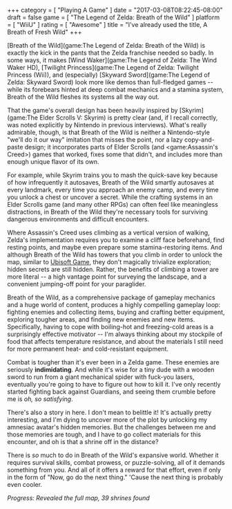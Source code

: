 +++
category = [ "Playing A Game" ]
date = "2017-03-08T08:22:45-08:00"
draft = false
game = [ "The Legend of Zelda: Breath of the Wild" ]
platform = [ "WiiU" ]
rating = [ "Awesome" ]
title = "I've already used the title, A Breath of Fresh Wild"
+++

[Breath of the Wild](game:The Legend of Zelda: Breath of the Wild) is exactly the kick in the pants that the Zelda franchise needed so badly.  In some ways, it makes [Wind Waker](game:The Legend of Zelda: The Wind Waker HD), [Twilight Princess](game:The Legend of Zelda: Twilight Princess (Wii)), and (especially) [Skyward Sword](game:The Legend of Zelda: Skyward Sword) look more like demos than full-fledged games -- while its forebears hinted at deep combat mechanics and a stamina system, Breath of the Wild fleshes its systems all the way out.

That the game's overall design has been heavily inspired by [Skyrim](game:The Elder Scrolls V: Skyrim) is pretty clear (and, if I recall correctly, was noted explicitly by Nintendo in previous interviews).  What's really admirable, though, is that Breath of the Wild is neither a Nintendo-style "we'll do it our way" imitation that misses the point, nor a lazy copy-and-paste design; it incorporates parts of Elder Scrolls (and <game:Assassin's Creed>) games that worked, fixes some that didn't, and includes more than enough unique flavor of its own.

For example, while Skyrim trains you to mash the quick-save key because of how infrequently it autosaves, Breath of the Wild smartly autosaves at every landmark, every time you approach an enemy camp, and every time you unlock a chest or uncover a secret.  While the crafting systems in an Elder Scrolls game (and many other RPGs) can often feel like meaningless distractions, in Breath of the Wild they're necessary tools for surviving dangerous environments and difficult encounters.

Where Assassin's Creed uses climbing as a vertical version of walking, Zelda's implementation requires you to examine a cliff face beforehand, find resting points, and maybe even prepare some stamina-restoring items.  And although Breath of the Wild has towers that you climb in order to unlock the map, similar to <a href="http://www.pointandclickbait.com/2014/06/ubisoft-game-review/">Ubisoft Game</a>, they don't magically trivialize exploration; hidden secrets are still hidden.  Rather, the benefits of climbing a tower are more literal -- a high vantage point for surveying the landscape, and a convenient jumping-off point for your paraglider.

Breath of the Wild, as a comprehensive package of gameplay mechanics and a huge world of content, produces a highly compelling gameplay loop: fighting enemies and collecting items, buying and crafting better equipment, exploring tougher areas, and finding new enemies and new items.  Specifically, having to cope with boiling-hot and freezing-cold areas is a surprisingly effective motivator -- I'm always thinking about my stockpile of food that affects temperature resistance, and about the materials I still need for more permanent heat- and cold-resistant equipment.

Combat is tougher than it's ever been in a Zelda game.  These enemies are seriously <b>indimidating</b>.  And while it's wise for a tiny dude with a wooden sword to run from a giant mechanical spider with fuck-you lasers, eventually you're going to have to figure out how to kill it.  I've only recently started fighting back against Guardians, and seeing them crumble before me is <i>oh, so satisfying</i>.

There's also a story in here.  I don't mean to belittle it!  It's actually pretty interesting, and I'm dying to uncover more of the plot by unlocking my amnesiac avatar's hidden memories.  But the challenges between me and those memories are tough, and I have to go collect materials for this encounter, and oh is that a shrine off in the distance?

There is <i>so</i> much to do in Breath of the Wild's expansive world.  Whether it requires survival skills, combat prowess, or puzzle-solving, all of it demands something from you.  And all of it offers a reward for that effort, even if only in the form of "Now, go do the next thing."  'Cause the next thing is probably even cooler.

<i>Progress: Revealed the full map, 39 shrines found</i>
